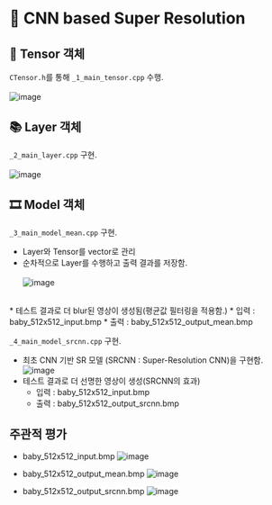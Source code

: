 # 🌈 CNN based Super Resolution

## 🌊 Tensor 객체
`CTensor.h`를 통해 `_1_main_tensor.cpp` 수행.<br><br>
![image](https://user-images.githubusercontent.com/71140885/126168115-e1c4ca37-96e9-4271-b389-14d655cba7dd.png)
<br>
## 📚 Layer 객체
`_2_main_layer.cpp` 구현.<br><br>
![image](https://user-images.githubusercontent.com/71140885/126168386-b89c4d9b-11ab-43ed-9914-82b3ebc50fb9.png)
<br>
## 🎞 Model 객체 
`_3_main_model_mean.cpp` 구현. 
  * Layer와 Tensor를 vector로 관리
  * 순차적으로 Layer를 수행하고 출력 결과를 저장함.<br><br>
![image](https://user-images.githubusercontent.com/71140885/126168617-5fadec8c-dd36-42dc-b7ce-0baad7a80f8a.png)
<br>
  * 테스트 결과로 더 blur된 영상이 생성됨(평균값 필터링을 적용함.)
    * 입력 : baby_512x512_input.bmp
    * 출력 : baby_512x512_output_mean.bmp
    
 `_4_main_model_srcnn.cpp` 구현.
 * 최초 CNN 기반 SR 모델 (SRCNN : Super-Resolution CNN)을 구현함. <br>
 ![image](https://user-images.githubusercontent.com/71140885/126173247-57c55d96-67a4-44cf-9bc2-7f746e9b0952.png)
* 테스트 결과로 더 선명한 영상이 생성(SRCNN의 효과)
    * 입력 : baby_512x512_input.bmp
    * 출력 : baby_512x512_output_srcnn.bmp
 
 ## 주관적 평가
 * baby_512x512_input.bmp
 ![image](https://user-images.githubusercontent.com/71140885/126173668-f23f7fc3-4de1-4fd1-9466-ab1ecc64c0ec.png)

 * baby_512x512_output_mean.bmp
 ![image](https://user-images.githubusercontent.com/71140885/126173707-3f1433d5-fe3b-4d1d-b6ac-333ebf4311cf.png)

 * baby_512x512_output_srcnn.bmp
![image](https://user-images.githubusercontent.com/71140885/126173735-59782faa-5758-411d-b6c3-77a5810e551e.png)
